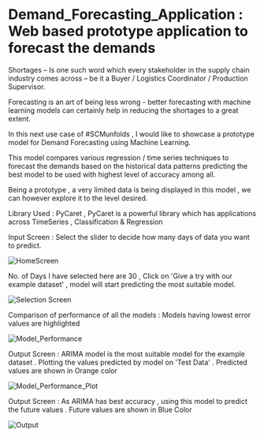 # Demand_Forecasting_Application : Web based prototype application to forecast the demands

Shortages – Is one such word which every stakeholder in the supply chain industry comes across – be it a Buyer / Logistics Coordinator / Production Supervisor.

Forecasting is an art of being less wrong - better forecasting with machine learning models can certainly help in reducing the shortages to a great extent. 

In this next use case of #SCMunfolds , I would like to showcase a prototype model for Demand Forecasting using Machine Learning.

This model compares various regression / time series techniques to forecast the demands based on the historical data patterns predicting the best model to be used with highest level of accuracy among all.

Being a prototype , a very limited data is being displayed in this model , we can however explore it to the level desired.

Library Used : PyCaret , PyCaret is a powerful library which has applications across TimeSeries , Classification & Regression

Input Screen : Select the slider to decide how many days of data you want to predict.

![HomeScreen](https://user-images.githubusercontent.com/66874304/198225932-bb16442d-0ca6-4a3c-8136-15560c8c2918.jpg)

No. of Days I have selected here are 30 , Click on 'Give a try with our example dataset' , model will start predicting the most suitable model.

![Selection Screen](https://user-images.githubusercontent.com/66874304/198227455-215630b2-0b9d-4b73-a496-505e3736f331.jpg)

Comparison of performance of all the models :  Models having lowest error values are highlighted

![Model_Performance](https://user-images.githubusercontent.com/66874304/198236838-54105d19-a1b2-428c-bb61-916d22967215.jpg)


Output Screen : ARIMA model is the most suitable model for the example dataset . Plotting the values predicted by model on 'Test Data' . Predicted values are shown in Orange color

![Model_Performance_Plot](https://user-images.githubusercontent.com/66874304/198237455-f8bcaddc-ab80-4154-b7fd-7c5c9012b3fa.jpg)

Output Screen : As ARIMA has best accuracy , using this model to predict the future values . Future values are shown in Blue Color

![Output](https://user-images.githubusercontent.com/66874304/198228395-b7bb80da-2bf7-45fe-ab64-542295c3553f.jpg)



